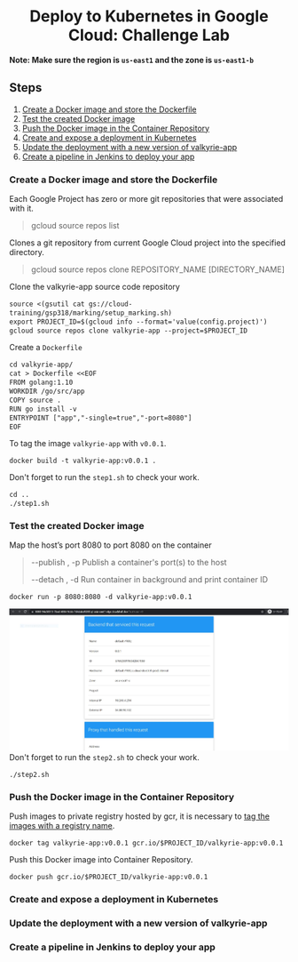 <h1 align='center'>Deploy to Kubernetes in Google Cloud: Challenge Lab</h1>

<strong>Note: Make sure the region is `us-east1` and the zone is `us-east1-b`</strong>

<h2> Steps </h2>

1. [Create a Docker image and store the Dockerfile](#1)
1. [Test the created Docker image](#2)
1. [Push the Docker image in the Container Repository](#3)
1. [Create and expose a deployment in Kubernetes](#4)
1. [Update the deployment with a new version of valkyrie-app](#5)
1. [Create a pipeline in Jenkins to deploy your app](#6)

<h3 id=1>Create a Docker image and store the Dockerfile</h3>

Each Google Project has zero or more git repositories that were associated with it.
> gcloud source repos list

Clones a git repository from current Google Cloud project into the specified directory.
> gcloud source repos clone REPOSITORY_NAME [DIRECTORY_NAME]

Clone the valkyrie-app source code repository
```
source <(gsutil cat gs://cloud-training/gsp318/marking/setup_marking.sh)
export PROJECT_ID=$(gcloud info --format='value(config.project)')
gcloud source repos clone valkyrie-app --project=$PROJECT_ID
```

Create a `Dockerfile`
```
cd valkyrie-app/
cat > Dockerfile <<EOF
FROM golang:1.10
WORKDIR /go/src/app
COPY source .
RUN go install -v
ENTRYPOINT ["app","-single=true","-port=8080"]
EOF
```

To tag the image `valkyrie-app` with `v0.0.1`.
```
docker build -t valkyrie-app:v0.0.1 .
```

Don't forget to run the `step1.sh` to check your work. 
```
cd ..
./step1.sh
```

<h3 id=2>Test the created Docker image</h3>

Map the host’s port 8080 to port 8080 on the container
> --publish , -p		Publish a container's port(s) to the host
> 
> --detach , -d		  Run container in background and print container ID

```
docker run -p 8080:8080 -d valkyrie-app:v0.0.1
```
![Here is result shown in Step 2](./image/0616_step2.JPG)
Don't forget to run the `step2.sh` to check your work. 
```
./step2.sh
```

<h3 id=3>Push the Docker image in the Container Repository</h3>

Push images to private registry hosted by gcr, it is necessary to [tag the images with a registry name](https://cloud.google.com/container-registry/docs/pushing-and-pulling#tag).

```
docker tag valkyrie-app:v0.0.1 gcr.io/$PROJECT_ID/valkyrie-app:v0.0.1
```

Push this Docker image into Container Repository.
```
docker push gcr.io/$PROJECT_ID/valkyrie-app:v0.0.1
```

<h3 id=4>Create and expose a deployment in Kubernetes</h3>


<h3 id=5>Update the deployment with a new version of valkyrie-app</h3>
<h3 id=6>Create a pipeline in Jenkins to deploy your app</h3>
